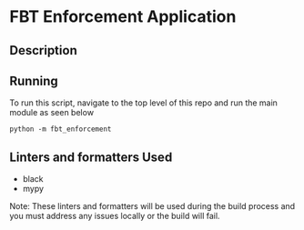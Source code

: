 # FBT Enforcement Application

## Description

## Running
To run this script, navigate to the top level of this repo and run the main module as seen below
```
python -m fbt_enforcement
```

## Linters and formatters Used
- black
- mypy

Note: These linters and formatters will be used during the build process and you must address any issues locally or the build will fail. 
